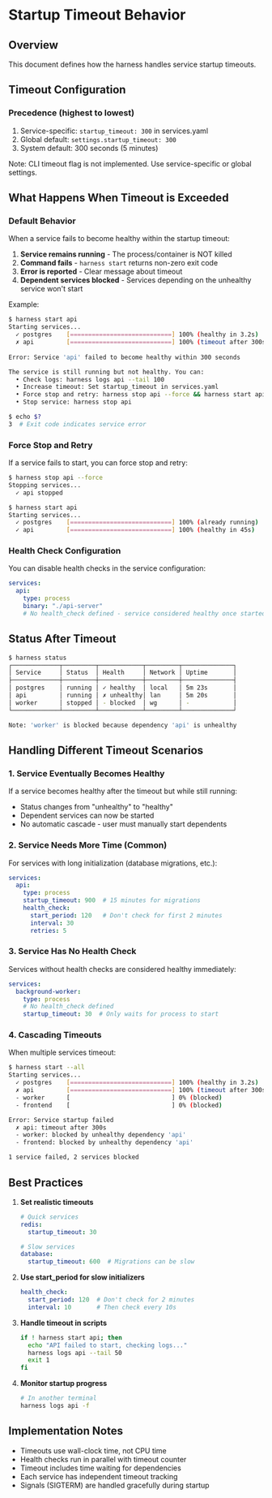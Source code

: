 # Startup Timeout Behavior

## Overview

This document defines how the harness handles service startup timeouts.

## Timeout Configuration

### Precedence (highest to lowest)
1. Service-specific: `startup_timeout: 300` in services.yaml
2. Global default: `settings.startup_timeout: 300`
3. System default: 300 seconds (5 minutes)

Note: CLI timeout flag is not implemented. Use service-specific or global settings.

## What Happens When Timeout is Exceeded

### Default Behavior

When a service fails to become healthy within the startup timeout:

1. **Service remains running** - The process/container is NOT killed
2. **Command fails** - `harness start` returns non-zero exit code
3. **Error is reported** - Clear message about timeout
4. **Dependent services blocked** - Services depending on the unhealthy service won't start

Example:
```bash
$ harness start api
Starting services...
  ✓ postgres    [============================] 100% (healthy in 3.2s)
  ✗ api         [============================] 100% (timeout after 300s)
  
Error: Service 'api' failed to become healthy within 300 seconds

The service is still running but not healthy. You can:
  • Check logs: harness logs api --tail 100
  • Increase timeout: Set startup_timeout in services.yaml
  • Force stop and retry: harness stop api --force && harness start api
  • Stop service: harness stop api

$ echo $?
3  # Exit code indicates service error
```

### Force Stop and Retry

If a service fails to start, you can force stop and retry:

```bash
$ harness stop api --force
Stopping services...
  ✓ api stopped

$ harness start api
Starting services...
  ✓ postgres    [============================] 100% (already running)
  ✓ api         [============================] 100% (healthy in 45s)
```

### Health Check Configuration

You can disable health checks in the service configuration:

```yaml
services:
  api:
    type: process
    binary: "./api-server"
    # No health_check defined - service considered healthy once started
```

## Status After Timeout

```bash
$ harness status
┌─────────────┬─────────┬────────────┬─────────┬──────────────┐
│ Service     │ Status  │ Health     │ Network │ Uptime       │
├─────────────┼─────────┼────────────┼─────────┼──────────────┤
│ postgres    │ running │ ✓ healthy  │ local   │ 5m 23s       │
│ api         │ running │ ✗ unhealthy│ lan     │ 5m 20s       │
│ worker      │ stopped │ - blocked  │ wg      │ -            │
└─────────────┴─────────┴────────────┴─────────┴──────────────┘

Note: 'worker' is blocked because dependency 'api' is unhealthy
```

## Handling Different Timeout Scenarios

### 1. Service Eventually Becomes Healthy

If a service becomes healthy after the timeout but while still running:
- Status changes from "unhealthy" to "healthy"
- Dependent services can now be started
- No automatic cascade - user must manually start dependents

### 2. Service Needs More Time (Common)

For services with long initialization (database migrations, etc.):

```yaml
services:
  api:
    type: process
    startup_timeout: 900  # 15 minutes for migrations
    health_check:
      start_period: 120   # Don't check for first 2 minutes
      interval: 30
      retries: 5
```

### 3. Service Has No Health Check

Services without health checks are considered healthy immediately:

```yaml
services:
  background-worker:
    type: process
    # No health_check defined
    startup_timeout: 30  # Only waits for process to start
```

### 4. Cascading Timeouts

When multiple services timeout:

```bash
$ harness start --all
Starting services...
  ✓ postgres    [============================] 100% (healthy in 3.2s)
  ✗ api         [============================] 100% (timeout after 300s)
  - worker      [                            ] 0% (blocked)
  - frontend    [                            ] 0% (blocked)

Error: Service startup failed
  ✗ api: timeout after 300s
  - worker: blocked by unhealthy dependency 'api'
  - frontend: blocked by unhealthy dependency 'api'

1 service failed, 2 services blocked
```

## Best Practices

1. **Set realistic timeouts**
   ```yaml
   # Quick services
   redis:
     startup_timeout: 30
   
   # Slow services
   database:
     startup_timeout: 600  # Migrations can be slow
   ```

2. **Use start_period for slow initializers**
   ```yaml
   health_check:
     start_period: 120  # Don't check for 2 minutes
     interval: 10       # Then check every 10s
   ```

3. **Handle timeout in scripts**
   ```bash
   if ! harness start api; then
     echo "API failed to start, checking logs..."
     harness logs api --tail 50
     exit 1
   fi
   ```

4. **Monitor startup progress**
   ```bash
   # In another terminal
   harness logs api -f
   ```

## Implementation Notes

- Timeouts use wall-clock time, not CPU time
- Health checks run in parallel with timeout counter
- Timeout includes time waiting for dependencies
- Each service has independent timeout tracking
- Signals (SIGTERM) are handled gracefully during startup
